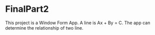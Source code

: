 # FinalPart2
This project is a Window Form App.
A line is Ax + By = C.
The app can determine the relationship of two line.
